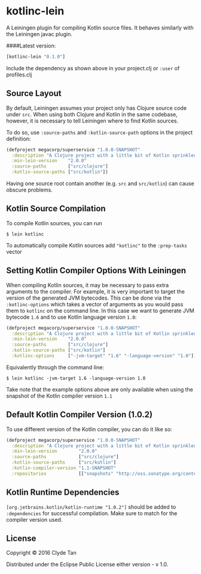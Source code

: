 # kotlinc-lein

A Leiningen plugin for compiling Kotlin source files. It behaves similarly with the Leiningen javac plugin.

####Latest version:

```clojure
[kotlinc-lein "0.1.0"]
```

Include the dependency as shown above in your project.clj or `:user` of profiles.clj

## Source Layout

By default, Leiningen assumes your project only has Clojure source code under
`src`. When using both Clojure and Kotlin in the same codebase, however, it is
necessary to tell Leiningen where to find Kotlin sources.

To do so, use `:source-paths` and `:kotlin-source-path` options in the project
definition:

```clojure
(defproject megacorp/superservice "1.0.0-SNAPSHOT"
  :description "A Clojure project with a little bit of Kotlin sprinkled here and there"
  :min-lein-version    "2.0.0"
  :source-paths        ["src/clojure"]
  :kotlin-source-paths ["src/kotlin"])
```

Having one source root contain another (e.g. `src` and `src/kotlin`) can
cause obscure problems.

## Kotlin Source Compilation

To compile Kotlin sources, you can run

    $ lein kotlinc

To automatically compile Kotlin sources add `"kotlinc"` to the `:prep-tasks` vector

## Setting Kotlin Compiler Options With Leiningen

When compiling Kotlin sources, it may be necessary to pass extra arguments to the
compiler. For example, it is very important to target the version of the generated
JVM bytecodes. This can be done via the `:kotlinc-options` which takes a vector of
arguments as you would pass them to `kotlinc` on the command line. In this case we want to generate
JVM bytecode `1.6` and to use Kotlin language version `1.0`:

```clojure
(defproject megacorp/superservice "1.0.0-SNAPSHOT"
  :description "A Clojure project with a little bit of Kotlin sprinkled here and there"
  :min-lein-version    "2.0.0"
  :source-paths        ["src/clojure"]
  :kotlin-source-paths ["src/kotlin"]
  :kotlinc-options     ["-jvm-target" "1.6" "-language-version" "1.0"])
```

Equivalently through the command line:

    $ lein kotlinc -jvm-target 1.6 -language-version 1.0

Take note that the example options above are only available when using the snapshot of the
Kotlin compiler version `1.1`

## Default Kotlin Compiler Version (1.0.2)

To use different version of the Kotlin compiler, you can do it like so:

```clojure
(defproject megacorp/superservice "1.0.0-SNAPSHOT"
  :description "A Clojure project with a little bit of Kotlin sprinkled here and there"
  :min-lein-version        "2.0.0"
  :source-paths            ["src/clojure"]
  :kotlin-source-paths     ["src/kotlin"]
  :kotlin-compiler-version "1.1-SNAPSHOT"
  :repositories            [["snapshots" "http://oss.sonatype.org/content/repositories/snapshots"]]
```

## Kotlin Runtime Dependencies

`[org.jetbrains.kotlin/kotlin-runtime "1.0.2"]` should be added to `:dependencies`
for successful compilation. Make sure to match for the compiler version used.

## License

Copyright © 2016 Clyde Tan

Distributed under the Eclipse Public License either version - v 1.0.

